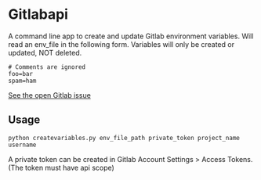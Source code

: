 # Gitlabapi

A command line app to create and update Gitlab environment variables. Will read an env_file in the following form.
Variables will only be created or updated, NOT deleted.
  
    # Comments are ignored
    foo=bar
    spam=ham



[See the open Gitlab issue](https://gitlab.com/gitlab-org/gitlab-ce/issues/55460)

## Usage

`python createvariables.py env_file_path private_token project_name username`

A private token can be created in Gitlab Account Settings > Access Tokens. (The token must have api scope)

